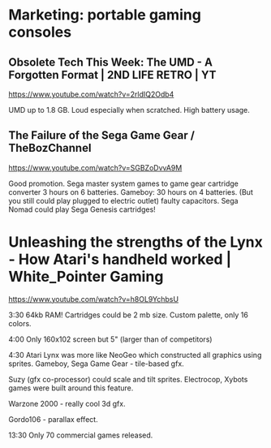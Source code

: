 # Marketing: portable gaming consoles

## Obsolete Tech This Week: The UMD - A Forgotten Format | 2ND LIFE RETRO | YT

https://www.youtube.com/watch?v=2rldIQ2Odb4

UMD up to 1.8 GB. Loud  especially when scratched. High battery usage.

## The Failure of the Sega Game Gear / TheBozChannel

https://www.youtube.com/watch?v=SGBZoDvvA9M

Good promotion. Sega master system games to game gear cartridge converter
3 hours on 6 batteries. Gameboy: 30 hours on 4 batteries.
(But you still could play plugged to electric outlet)
faulty capacitors.
Sega Nomad could play Sega Genesis cartridges!


# Unleashing the strengths of the Lynx - How Atari's handheld worked | White\_Pointer Gaming

https://www.youtube.com/watch?v=h8OL9YchbsU

3:30 64kb RAM! Cartridges could be 2 mb size. Custom palette, only 16 colors.

4:00 Only 160x102 screen but 5" (larger than of competitors)

4:30 Atari Lynx was more like NeoGeo which constructed all graphics using sprites. Gameboy, Sega Game Gear - tile-based gfx.

Suzy (gfx co-processor) could scale and tilt sprites. Electrocop, Xybots games were built around this feature.

Warzone 2000 - really cool 3d gfx.

Gordo106 - parallax effect.

13:30 Only 70 commercial games released.